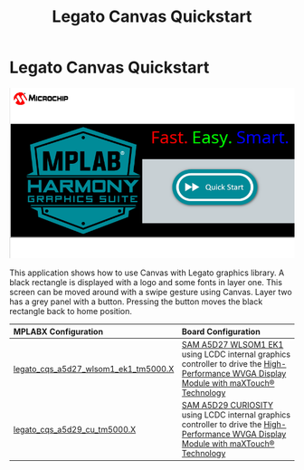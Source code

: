 ﻿---
parent: Example Applications
title: Legato Canvas Quickstart
nav_order: 1
---

# Legato Canvas Quickstart

![](./../../images/legato_canvas_quickstart.png)

This application shows how to use Canvas with Legato graphics library. A black rectangle is displayed with a logo and some fonts in layer one. This screen can be moved around with a swipe gesture using Canvas. Layer two has a grey panel with a button. Pressing the button moves the black rectangle back to home position.  

|MPLABX Configuration|Board Configuration|
|:-------------------|:------------------|
|[legato\_cqs\_a5d27\_wlsom1\_ek1\_tm5000.X](./firmware/legato_cqs_a5d27_wlsom1_ek1_tm5000.X/readme.md)|[SAM A5D27 WLSOM1 EK1](https://www.microchip.com/en-us/development-tool/DM320117) using LCDC internal graphics controller to drive the [High-Performance WVGA Display Module with maXTouch® Technology](https://www.microchip.com/DevelopmentTools/ProductDetails/PartNO/AC320005-5)|
|[legato\_cqs\_a5d29\_cu\_tm5000.X](./firmware/legato_cqs_a5d29_cu_tm5000.X/readme.md)|[SAM A5D29 CURIOSITY](https://www.microchip.com/en-us/development-tool/ev07r15a) using LCDC internal graphics controller to drive the [High-Performance WVGA Display Module with maXTouch® Technology](https://www.microchip.com/DevelopmentTools/ProductDetails/PartNO/AC320005-5)|
